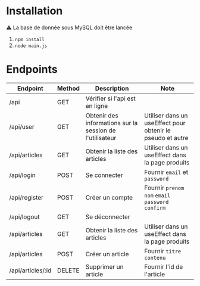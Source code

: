 # Installation
⚠️ La base de donnée sous MySQL doit être lancée
1. `npm install`
2. `node main.js`
# Endpoints
| Endpoint | Method | Description           | Note |
|----------|--------|-----------------------|----- 
| /api     | GET    | Vérifier si l'api est en ligne         | 
| /api/user    | GET    | Obtenir des informations sur la session de l'utilisateur     | Utiliser dans un useEffect pour obtenir le pseudo et autre
| /api/articles | GET | Obtenir la liste des articles | Utiliser dans un useEffect dans la page produits
| /api/login | POST | Se connecter | Fournir `email` et `password`
| /api/register | POST | Créer un compte | Fournir `prenom` `nom` `email` `password` `confirm`
| /api/logout | GET | Se déconnecter |
| /api/articles | GET | Obtenir la liste des articles | Utiliser dans un useEffect dans la page produits
| /api/articles | POST | Créer un article | Fournir `titre` `contenu`
| /api/articles/:id | DELETE | Supprimer un article | Fournir l'id de l'article